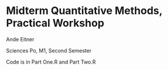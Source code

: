 # Midterm Quantitative Methods, Practical Workshop

Ande Eitner

Sciences Po, M1, Second Semester

Code is in Part One.R and Part Two.R
